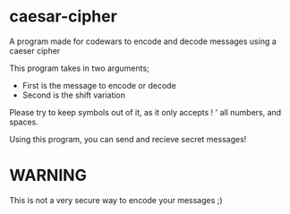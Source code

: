# caesar-cipher
A program made for codewars to encode and decode messages using a caeser cipher

This program takes in two arguments;
  * First is the message to encode or decode
  * Second is the shift variation
  
Please try to keep symbols out of it, as it only accepts ! ' all numbers, and spaces.
  
Using this program, you can send and recieve secret messages!

# WARNING #

This is not a very secure way to encode your messages ;)
